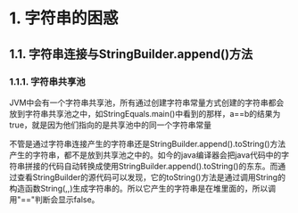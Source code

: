 # 1. 字符串的困惑

## 1.1. 字符串连接与StringBuilder.append()方法

### 1.1.1. 字符串共享池

JVM中会有一个字符串共享池，所有通过创建字符串常量方式创建的字符串都会放到字符串共享池之中，如StringEquals.main()中看到的那样，a==b的结果为true，就是因为他们指向的是共享池中的同一个字符串常量

不管是通过字符串连接产生的字符串还是StringBuilder.append().toString()方法产生的字符串，都不是放到共享池之中的。如今的java编译器会把java代码中的字符串拼接的代码自动转换成使用StringBuilder.append().toString()的东东。而通过查看StringBuilder的源代码可以发现，它的toString()方法是通过调用String的构造函数String(,,)生成字符串的。所以它产生的字符串是在堆里面的，所以调用"=="判断会显示false。